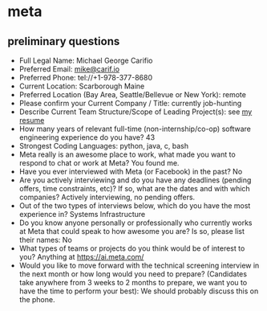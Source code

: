 # meta

## preliminary questions

* Full Legal Name: Michael George Carifio
* Preferred Email: mike@carif.io
* Preferred Phone: tel://+1-978-377-8680
* Current Location: Scarborough Maine
* Preferred Location (Bay Area, Seattle/Bellevue or New York): remote
* Please confirm your Current Company / Title: currently job-hunting
* Describe Current Team Structure/Scope of Leading Project(s): see [my resume](https://mike.carif.io/resume/)
* How many years of relevant full-time (non-internship/co-op) software engineering experience do you have? 43
* Strongest Coding Languages: python, java, c, bash
* Meta really is an awesome place to work, what made you want to respond to chat or work at Meta? You found me.
* Have you ever interviewed with Meta (or Facebook) in the past? No
* Are you actively interviewing and do you have any deadlines (pending offers, time constraints, etc)? If so, what are the dates and with which companies? Actively interviewing, no pending offers.
* Out of the two types of interviews below, which do you have the most experience in? Systems Infrastructure
* Do you know anyone personally or professionally who currently works at Meta that could speak to how awesome you are? Is so, please list their names: No
* What types of teams or projects do you think would be of interest to you? Anything at https://ai.meta.com/
* Would you like to move forward with the technical screening interview in the next month or how long would you need to prepare? (Candidates take anywhere from 3 weeks to 2 months to prepare, we want you to have the time to perform your best): We should probably discuss this on the phone.


